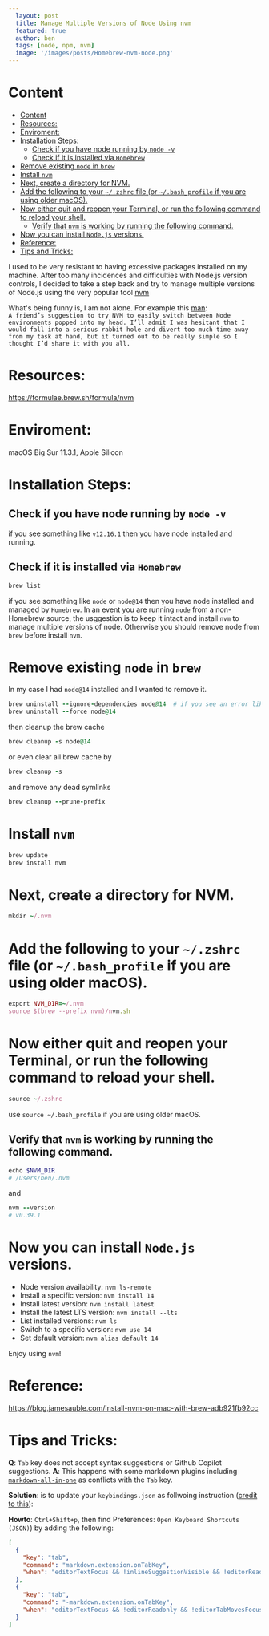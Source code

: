 ```yaml
---
  layout: post
  title: Manage Multiple Versions of Node Using nvm
  featured: true
  author: ben
  tags: [node, npm, nvm]
  image: '/images/posts/Homebrew-nvm-node.png'
---
```


# Content
- [Content](#content)
- [Resources:](#resources)
- [Enviroment:](#enviroment)
- [Installation Steps:](#installation-steps)
  - [Check if you have node running by `node -v`](#check-if-you-have-node-running-by-node--v)
  - [Check if it is installed via `Homebrew`](#check-if-it-is-installed-via-homebrew)
- [Remove existing `node` in `brew`](#remove-existing-node-in-brew)
- [Install `nvm`](#install-nvm)
- [Next, create a directory for NVM.](#next-create-a-directory-for-nvm)
- [Add the following to your `~/.zshrc` file (or `~/.bash_profile` if you are using older macOS).](#add-the-following-to-your-zshrc-file-or-bash_profile-if-you-are-using-older-macos)
- [Now either quit and reopen your Terminal, or run the following command to reload your shell.](#now-either-quit-and-reopen-your-terminal-or-run-the-following-command-to-reload-your-shell)
  - [Verify that `nvm` is working by running the following command.](#verify-that-nvm-is-working-by-running-the-following-command)
- [Now you can install `Node.js` versions.](#now-you-can-install-nodejs-versions)
- [Reference:](#reference)
- [Tips and Tricks:](#tips-and-tricks)


I used to be very resistant to having excessive packages installed on my machine. After too many incidences and difficulties with Node.js version controls, I decided to take a step back and try to manage multiple versions of Node.js using the very popular tool [nvm](https://formulae.brew.sh/formula/nvm)

What's being funny is, I am not alone. For example this [man](https://blog.jamesauble.com/install-nvm-on-mac-with-brew-adb921fb92cc):  
`A friend’s suggestion to try NVM to easily switch between Node environments popped into my head. I’ll admit I was hesitant that I would fall into a serious rabbit hole and divert too much time away from my task at hand, but it turned out to be really simple so I thought I’d share it with you all.`


# Resources:  
https://formulae.brew.sh/formula/nvm

# Enviroment:  
macOS Big Sur 11.3.1, Apple Silicon

# Installation Steps:  
## Check if you have node running by `node -v`  
if you see something like `v12.16.1` then you have node installed and running.  
## Check if it is installed via `Homebrew`  
```ruby
brew list
```  
if you see something like `node` or `node@14` then you have node installed and managed by `Homebrew`.  In an event you are running `node` from a non-Homebrew source, the usggestion is to keep it intact and install `nvm` to manage multiple versions of node. Otherwise you should remove node from `brew` before install `nvm`.  
# Remove existing `node` in `brew`  
In my case I had `node@14` installed and I wanted to remove it.
```ruby
brew uninstall --ignore-dependencies node@14  # if you see an error like no Cellar found then use following one
brew uninstall --force node@14
```
then cleanup the brew cache  
```ruby
brew cleanup -s node@14
```
or even clear all brew cache by  
```ruby
brew cleanup -s
```
and remove any dead symlinks  
```ruby
brew cleanup --prune-prefix
```
# Install `nvm`
```ruby
brew update
brew install nvm
```
# Next, create a directory for NVM.  
```ruby
mkdir ~/.nvm
```
# Add the following to your `~/.zshrc` file (or `~/.bash_profile` if you are using older macOS).
```ruby
export NVM_DIR=~/.nvm
source $(brew --prefix nvm)/nvm.sh
```
# Now either quit and reopen your Terminal, or run the following command to reload your shell.
```ruby
source ~/.zshrc
``` 
use `source ~/.bash_profile` if you are using older macOS.  
## Verify that `nvm` is working by running the following command.
```ruby  
echo $NVM_DIR
# /Users/ben/.nvm
```
and  
```ruby
nvm --version
# v0.39.1
```
# Now you can install `Node.js` versions.
  - Node version availability: `nvm ls-remote`
  - Install a specific version: `nvm install 14`
  - Install latest version: `nvm install latest`
  - Install the latest LTS version: `nvm install --lts`
  - List installed versions: `nvm ls`
  - Switch to a specific version: `nvm use 14`
  - Set default version: `nvm alias default 14`

Enjoy using `nvm`!


# Reference:
https://blog.jamesauble.com/install-nvm-on-mac-with-brew-adb921fb92cc

# Tips and Tricks:
**Q**: `Tab` key does not accept syntax suggestions or Github Copilot suggestions.
**A**: This happens with some markdown plugins including [`markdown-all-in-one`](https://github.com/microsoft/vscode/issues/131953#issuecomment-909900927) as conflicts with the `Tab` key.  

**Solution**: is to update your `keybindings.json` as follwoing instruction ([credit to this](https://github.com/yzhang-gh/vscode-markdown/issues/1011)):  

**Howto**: `Ctrl+Shift+p`, then find Preferences: `Open Keyboard Shortcuts (JSON)`) by adding the following:  
```json
[
  {
    "key": "tab",
    "command": "markdown.extension.onTabKey",
    "when": "editorTextFocus && !inlineSuggestionVisible && !editorReadonly && !editorTabMovesFocus && !hasOtherSuggestions && !hasSnippetCompletions && !inSnippetMode && !suggestWidgetVisible && editorLangId == 'markdown'"
  },
  {
    "key": "tab",
    "command": "-markdown.extension.onTabKey",
    "when": "editorTextFocus && !editorReadonly && !editorTabMovesFocus && !hasOtherSuggestions && !hasSnippetCompletions && !inSnippetMode && !suggestWidgetVisible && editorLangId == 'markdown'"
  }
]
```